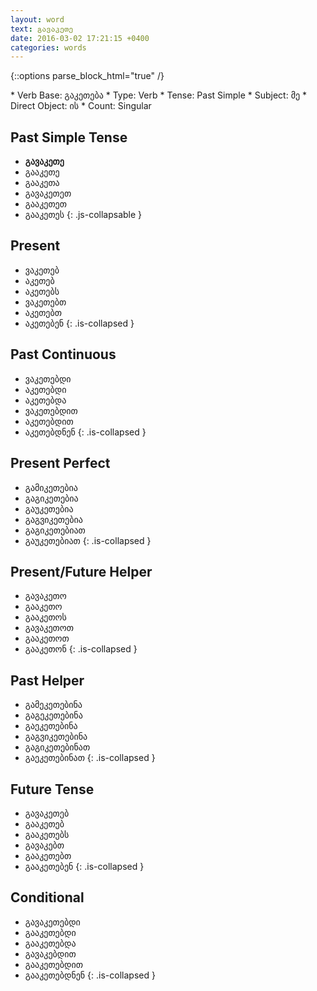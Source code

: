 ```yaml
---
layout: word
text: გავაკეთე
date: 2016-03-02 17:21:15 +0400
categories: words
---
```


{::options parse_block_html="true" /}

<section>
  * Verb Base: გაკეთება
  * Type: Verb
  * Tense: Past Simple
  * Subject: მე
  * Direct Object: ის
  * Count: Singular
</section>

<section class='verb-block'>
  <h2 class='js-expand-collapse-siblings'>
    <i class="fa fa-caret-down"></i>
    Past Simple Tense
  </h2>

  * __გავაკეთე__
  * გააკეთე
  * გააკეთა
  * გავაკეთეთ
  * გააკეთეთ
  * გააკეთეს
  {: .js-collapsable }

</section>

<section class='verb-block'>

  <h2 class='js-expand-collapse-siblings'>
    <i class="fa fa-caret-right"></i>
    Present
  </h2>

  * ვაკეთებ
  * აკეთებ
  * აკეთებს
  * ვაკეთებთ
  * აკეთებთ
  * აკეთებენ
  {: .is-collapsed }

</section>

<section class='verb-block'>

  <h2 class='js-expand-collapse-siblings'>
    <i class="fa fa-caret-right"></i>
    Past Continuous
  </h2>

  * ვაკეთებდი
  * აკეთებდი
  * აკეთებდა
  * ვაკეთებდით
  * აკეთებდით
  * აკეთებდნენ
  {: .is-collapsed }

</section>

<section class='verb-block'>

  <h2 class='js-expand-collapse-siblings'>
    <i class="fa fa-caret-right"></i>
    Present Perfect
  </h2>

  * გამიკეთებია
  * გაგიკეთებია
  * გაუკეთებია
  * გაგვიკეთებია
  * გაგიკეთებიათ
  * გაუკეთებიათ
  {: .is-collapsed }

</section>

<section class='verb-block'>

  <h2 class='js-expand-collapse-siblings'>
    <i class="fa fa-caret-right"></i>
    Present/Future Helper
  </h2>

  * გავაკეთო
  * გააკეთო
  * გააკეთოს
  * გავაკეთოთ
  * გააკეთოთ
  * გააკეთონ
  {: .is-collapsed }

</section>

<section class='verb-block'>

  <h2 class='js-expand-collapse-siblings'>
    <i class="fa fa-caret-right"></i>
    Past Helper
  </h2>

  * გამეკეთებინა
  * გაგეკეთებინა
  * გაეკეთებინა
  * გაგვიკეთებინა
  * გაგიკეთებინათ
  * გაეკეთებინათ
  {: .is-collapsed }

</section>

<section class='verb-block'>

  <h2 class='js-expand-collapse-siblings'>
    <i class="fa fa-caret-right"></i>
    Future Tense
  </h2>

  * გავაკეთებ
  * გააკეთებ
  * გააკეთებს
  * გავაკებთ
  * გააკეთებთ
  * გააკეთებენ
  {: .is-collapsed }

</section>

<section class='verb-block'>

  <h2 class='js-expand-collapse-siblings'>
    <i class="fa fa-caret-right"></i>
    Conditional
  </h2>

  * გავაკეთებდი
  * გააკეთებდი
  * გააკეთებდა
  * გავაკებდით
  * გააკეთებდით
  * გააკეთებდნენ
  {: .is-collapsed }

</section>
